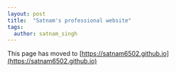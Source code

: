 ```yaml
---
layout: post
title:  "Satnam's professional website"
tags:
  author: satnam_singh
---
```

This page has moved to [https://satnam6502.github.io](https://satnam6502.github.io)
